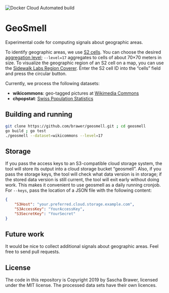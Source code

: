 ![Docker Cloud Automated build](https://img.shields.io/docker/cloud/automated/brawer/geosmell)

# GeoSmell

Experimental code for computing signals about geographic areas.

To identify geographic areas, we use [S2 cells](http://s2geometry.io/).
You can choose the desired
[aggregation level](https://s2geometry.io/resources/s2cell_statistics);
`--level=17` aggregates to cells of about 70×70 meters in size.
To visualize the geographic region of an S2 cell on a map, you can use
the [Sidewalk Labs Region Coverer](https://s2.sidewalklabs.com/regioncoverer/).
Enter the S2 cell ID into the “cells” field and press the circular button.

Currently, we process the following datasets:

* **wikicommons**: geo-tagged pictures at
  [Wikimedia Commons](https://commons.wikimedia.org/)
* **chpopstat**: [Swiss Population Statistics](https://www.bfs.admin.ch/bfs/de/home/dienstleistungen/geostat/geodaten-bundesstatistik/gebaeude-wohnungen-haushalte-personen/bevoelkerung-haushalte-ab-2010.assetdetail.9606372.html)



## Building and running

```sh
git clone https://github.com/brawer/geosmell.git ; cd geosmell
go build ; go test
./geosmell --dataset=wikicommons --level=17
```


## Storage

If you pass the access keys to an S3-compatible cloud storage system,
the tool will store its output into a cloud storage bucket “geosmell”.
Also, if you pass the storage keys, the tool will check what data version
is in storage; if the stored data version is still current, the tool will
exit early without doing work. This makes it convenient to use geosmell
as a daily running cronjob. For `--keys`, pass the location of a JSON file
with the following content:

```json
{
    "S3Host": "your.preferred.cloud.storage.example.com",
    "S3AccessKey": "YourAccessKey",
    "S3SecretKey": "YourSecret"
}
```


## Future work

It would be nice to collect additional signals about geographic areas.
Feel free to send pull requests.


## License

The code in this repository is Copyright 2019 by Sascha Brawer,
licensed under the MIT license.  The processed data sets have
their own licences.
